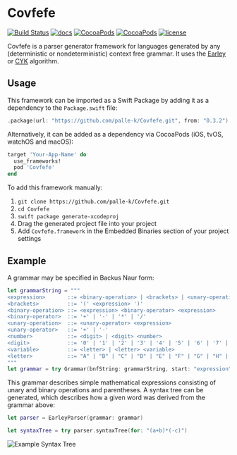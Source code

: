 # Covfefe

[![Build Status](https://travis-ci.org/palle-k/Covfefe.svg?branch=master)](https://travis-ci.org/palle-k/Covfefe)
[![docs](https://cdn.rawgit.com/palle-k/Covfefe/66add420af3ce1801629d72ef0eedb9a30af584b/docs/badge.svg)](https://palle-k.github.io/Covfefe/)
[![CocoaPods](https://img.shields.io/cocoapods/v/Covfefe.svg)](https://cocoapods.org/pods/Covfefe)
[![CocoaPods](https://img.shields.io/cocoapods/p/Covfefe.svg)]()
[![license](https://img.shields.io/github/license/palle-k/Covfefe.svg)](https://github.com/palle-k/Covfefe/blob/master/License)

Covfefe is a parser generator framework for languages generated by any (deterministic or nondeterministic) context free grammar.
It uses the [Earley](https://en.wikipedia.org/wiki/Earley_parser) or [CYK](https://en.wikipedia.org/wiki/CYK_algorithm) algorithm.

## Usage

This framework can be imported as a Swift Package by adding it as a dependency to the `Package.swift` file:
```swift
.package(url: "https://github.com/palle-k/Covfefe.git", from: "0.3.2")
```

Alternatively, it can be added as a dependency via CocoaPods (iOS, tvOS, watchOS and macOS):
```ruby
target 'Your-App-Name' do
  use_frameworks!
  pod 'Covfefe'
end
```

To add this framework manually:

1. `git clone https://github.com/palle-k/Covfefe.git`
2. `cd Covfefe`
3. `swift package generate-xcodeproj`
4. Drag the generated project file into your project
5. Add `Covfefe.framework` in the Embedded Binaries section of your project settings

## Example

A grammar may be specified in Backus Naur form:

```swift
let grammarString = """
<expression>       ::= <binary-operation> | <brackets> | <unary-operation> | <number> | <variable>
<brackets>         ::= '(' <expression> ')'
<binary-operation> ::= <expression> <binary-operator> <expression>
<binary-operator>  ::= '+' | '-' | '*' | '/'
<unary-operation>  ::= <unary-operator> <expression>
<unary-operator>   ::= '+' | '-'
<number>           ::= <digit> | <digit> <number>
<digit>            ::= '0' | '1' | '2' | '3' | '4' | '5' | '6' | '7' | '8' | '9'
<variable>         ::= <letter> | <letter> <variable>
<letter>           ::= "A" | "B" | "C" | "D" | "E" | "F" | "G" | "H" | "I" | "J" | "K" | "L" | "M" | "N" | "O" | "P" | "Q" | "R" | "S" | "T" | "U" | "V" | "W" | "X" | "Y" | "Z" | "a" | "b" | "c" | "d" | "e" | "f" | "g" | "h" | "i" | "j" | "k" | "l" | "m" | "n" | "o" | "p" | "q" | "r" | "s" | "t" | "u" | "v" | "w" | "x" | "y" | "z"
"""
let grammar = try Grammar(bnfString: grammarString, start: "expression")
```

This grammar describes simple mathematical expressions consisting of unary and binary operations and parentheses.
A syntax tree can be generated, which describes how a given word was derived from the grammar above:

 ```swift
let parser = EarleyParser(grammar: grammar)
 
let syntaxTree = try parser.syntaxTree(for: "(a+b)*(-c)")
 ```

![Example Syntax Tree](https://raw.githubusercontent.com/palle-k/Covfefe/master/example-syntax-tree.png)

